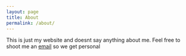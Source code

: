 ```yaml
---
layout: page
title: About
permalink: /about/
---
```


This is just my website and doesnt say anything about me. Feel free to shoot me an  [email](mailto:me@ejabaidoo.com) so we get personal

<!-- You can find the source code for Minima at GitHub: -->
<!-- [jekyll][jekyll-organization] /
[minima](https://github.com/jekyll/minima)

You can find the source code for Jekyll at GitHub:
[jekyll][jekyll-organization] /
[jekyll](https://github.com/jekyll/jekyll)


[jekyll-organization]: https://github.com/jekyll -->
